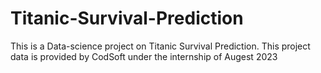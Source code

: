 # Titanic-Survival-Prediction
This is a Data-science project on Titanic Survival Prediction. This project data is provided by CodSoft under the internship of Augest 2023
